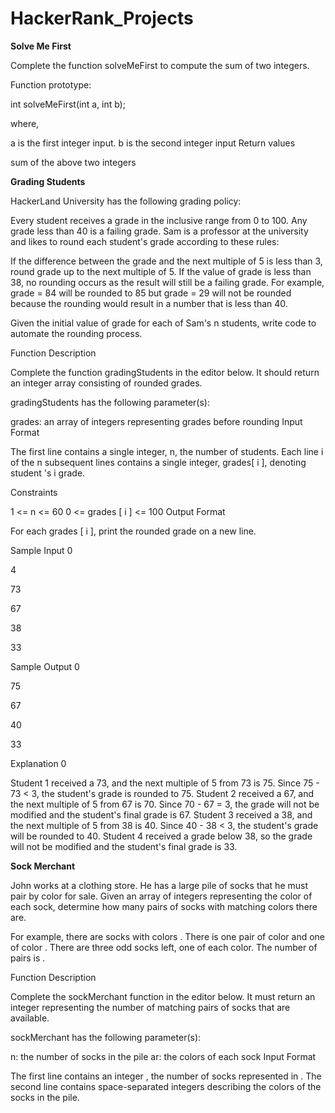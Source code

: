 # HackerRank_Projects

**Solve Me First**

Complete the function solveMeFirst to compute the sum of two integers.

Function prototype:

int solveMeFirst(int a, int b);

where,

a is the first integer input.
b is the second integer input
Return values

sum of the above two integers

**Grading Students**

HackerLand University has the following grading policy:

Every student receives a grade in the inclusive range from 0 to 100.
Any grade less than 40 is a failing grade.
Sam is a professor at the university and likes to round each student's grade according to these rules:

If the difference between the grade and the next multiple of 5 is less than 3, round grade up to the next multiple of 5.
If the value of grade is less than 38, no rounding occurs as the result will still be a failing grade.
For example, grade = 84 will be rounded to 85 but grade = 29 will not be rounded because the rounding would result in a number that is less than 40.

Given the initial value of grade for each of Sam's n students, write code to automate the rounding process.

 

Function Description

Complete the function gradingStudents in the editor below. It should return an integer array consisting of rounded grades.

gradingStudents has the following parameter(s):

grades: an array of integers representing grades before rounding
Input Format

The first line contains a single integer, n, the number of students.
Each line i of the n subsequent lines contains a single integer, grades[ i  ], denoting student 's i grade.

 

Constraints

1 <= n <= 60
0 <= grades [ i  ] <= 100
Output Format

For each grades [ i  ], print the rounded grade on a new line.

 

Sample Input 0

4

73

67

38

33

 

Sample Output 0

75

67

40

33

 

Explanation 0


Student 1 received a 73, and the next multiple of 5 from 73 is 75. Since 75 - 73 < 3, the student's grade is rounded to 75.
Student 2 received a 67, and the next multiple of 5 from 67 is 70. Since 70 - 67  = 3, the grade will not be modified and the student's final grade is 67.
Student 3 received a 38, and the next multiple of 5 from 38 is 40. Since 40 - 38 < 3, the student's grade will be rounded to 40.
Student 4 received a grade below 38, so the grade will not be modified and the student's final grade is 33.



**Sock Merchant**

John works at a clothing store. He has a large pile of socks that he must pair by color for sale. Given an array of integers representing the color of each sock, determine how many pairs of socks with matching colors there are.

For example, there are  socks with colors . There is one pair of color  and one of color . There are three odd socks left, one of each color. The number of pairs is .

Function Description

Complete the sockMerchant function in the editor below. It must return an integer representing the number of matching pairs of socks that are available.

sockMerchant has the following parameter(s):

n: the number of socks in the pile
ar: the colors of each sock
Input Format

The first line contains an integer , the number of socks represented in .
The second line contains  space-separated integers describing the colors  of the socks in the pile.
